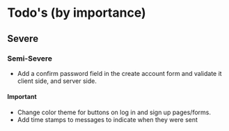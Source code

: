 # Todo's (by importance)

## Severe

### Semi-Severe

- Add a confirm password field in the create account form and validate it client side, and server side.

#### Important

- Change color theme for buttons on log in and sign up pages/forms.
- Add time stamps to messages to indicate when they were sent
